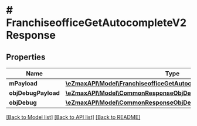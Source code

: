 # # FranchiseofficeGetAutocompleteV2Response

## Properties

Name | Type | Description | Notes
------------ | ------------- | ------------- | -------------
**mPayload** | [**\eZmaxAPI\Model\FranchiseofficeGetAutocompleteV2ResponseMPayload**](FranchiseofficeGetAutocompleteV2ResponseMPayload.md) |  |
**objDebugPayload** | [**\eZmaxAPI\Model\CommonResponseObjDebugPayload**](CommonResponseObjDebugPayload.md) |  | [optional]
**objDebug** | [**\eZmaxAPI\Model\CommonResponseObjDebug**](CommonResponseObjDebug.md) |  | [optional]

[[Back to Model list]](../../README.md#models) [[Back to API list]](../../README.md#endpoints) [[Back to README]](../../README.md)
